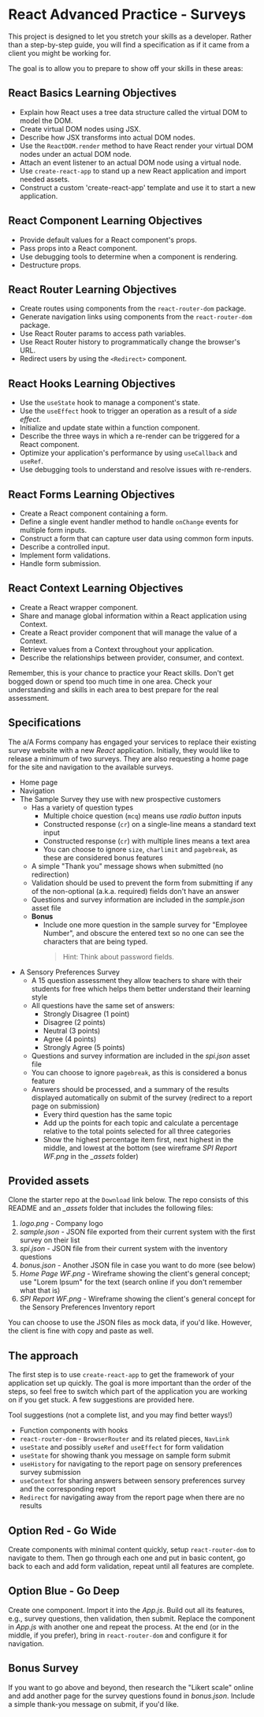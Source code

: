 # React Advanced Practice - Surveys

This project is designed to let you stretch your skills as a developer. Rather
than a step-by-step guide, you will find a specification as if it came from a
client you might be working for.

The goal is to allow you to prepare to show off your skills in these areas:

## React Basics Learning Objectives

* Explain how React uses a tree data structure called the virtual DOM to model
  the DOM.
* Create virtual DOM nodes using JSX.
* Describe how JSX transforms into actual DOM nodes.
* Use the `ReactDOM.render` method to have React render your virtual DOM nodes
  under an actual DOM node.
* Attach an event listener to an actual DOM node using a virtual node.
* Use `create-react-app` to stand up a new React application and import needed
  assets.
* Construct a custom 'create-react-app' template and use it to start a new
  application.

## React Component Learning Objectives

* Provide default values for a React component's props.
* Pass props into a React component.
* Use debugging tools to determine when a component is rendering.
* Destructure props.

## React Router Learning Objectives

* Create routes using components from the `react-router-dom` package.
* Generate navigation links using components from the `react-router-dom`
  package.
* Use React Router params to access path variables.
* Use React Router history to programmatically change the browser's URL.
* Redirect users by using the `<Redirect>` component.

## React Hooks Learning Objectives

* Use the `useState` hook to manage a component's state.
* Use the `useEffect` hook to trigger an operation as a result of a _side
  effect_.
* Initialize and update state within a function component.
* Describe the three ways in which a re-render can be triggered for a React
  component.
* Optimize your application's performance by using `useCallback` and `useRef`.
* Use debugging tools to understand and resolve issues with re-renders.

## React Forms Learning Objectives

* Create a React component containing a form.
* Define a single event handler method to handle `onChange` events for multiple
  form inputs.
* Construct a form that can capture user data using common form inputs.
* Describe a controlled input.
* Implement form validations.
* Handle form submission.

## React Context Learning Objectives

* Create a React wrapper component.
* Share and manage global information within a React application using Context.
* Create a React provider component that will manage the value of a Context.
* Retrieve values from a Context throughout your application.
* Describe the relationships between provider, consumer, and context.

Remember, this is your chance to practice your React skills. Don't get bogged
down or spend too much time in one area. Check your understanding and skills in
each area to best prepare for the real assessment.

## Specifications

The a/A Forms company has engaged your services to replace their existing survey
website with a new *React* application. Initially, they would like to release a
minimum of two surveys. They are also requesting a home page for the site and
navigation to the available surveys.

* Home page
* Navigation
* The Sample Survey they use with new prospective customers
  * Has a variety of question types
    * Multiple choice question (`mcq`) means use *radio button* inputs
    * Constructed response (`cr`) on a single-line means a standard text input
    * Constructed response (`cr`) with multiple lines means a text area
    * You can choose to ignore `size`, `charlimit` and `pagebreak`, as these
      are considered bonus features
  * A simple "Thank you" message shows when submitted (no redirection)
  * Validation should be used to prevent the form from submitting if any of the
    non-optional (a.k.a. required) fields don't have an answer
  * Questions and survey information are included in the _sample.json_ asset
    file
  * **Bonus**
    * Include one more question in the sample survey for "Employee Number", and
      obscure the entered text so no one can see the characters that are being
      typed.
      > Hint: Think about password fields.
* A Sensory Preferences Survey
  * A 15 question assessment they allow teachers to share with their students
    for free which helps them better understand their learning style
  * All questions have the same set of answers:
    * Strongly Disagree (1 point)
    * Disagree (2 points)
    * Neutral (3 points)
    * Agree (4 points)
    * Strongly Agree (5 points)
  * Questions and survey information are included in the _spi.json_ asset file
  * You can choose to ignore `pagebreak`, as this is considered a bonus feature
  * Answers should be processed, and a summary of the results displayed
    automatically on submit of the survey (redirect to a report page on
    submission)
    * Every third question has the same topic
    * Add up the points for each topic and calculate a percentage relative to
      the total points selected for all three categories
    * Show the highest percentage item first, next highest in the middle, and
      lowest at the bottom (see wireframe _SPI Report WF.png_ in the _\_assets_
      folder)

## Provided assets

Clone the starter repo at the `Download` link below. The repo consists of this
README and an _\_assets_ folder that includes the following files:

1) _logo.png_ - Company logo
2) _sample.json_ - JSON file exported from their current system with the first
   survey on their list
3) _spi.json_ - JSON file from their current system with the inventory questions
4) _bonus.json_ - Another JSON file in case you want to do more (see below)
5) _Home Page WF.png_ - Wireframe showing the client's general concept; use
   "Lorem Ipsum" for the text (search online if you don't remember what that is)
6) _SPI Report WF.png_ - Wireframe showing the client's general concept for the
   Sensory Preferences Inventory report

You can choose to use the JSON files as mock data, if you'd like.
However, the client is fine with copy and paste as well.

## The approach

The first step is to use `create-react-app` to get the framework of your
application set up quickly. The goal is more important than the order of the
steps, so feel free to switch which part of the application you are working on
if you get stuck. A few suggestions are provided here.

Tool suggestions (not a complete list, and you may find better ways!)

* Function components with hooks
* `react-router-dom` - `BrowserRouter` and its related pieces, `NavLink`
* `useState` and possibly `useRef` and `useEffect` for form validation
* `useState` for showing thank you message on sample form submit
* `useHistory` for navigating to the report page on sensory preferences survey
  submission
* `useContext` for sharing answers between sensory preferences survey and
  the corresponding report
* `Redirect` for navigating away from the report page when there are no results

## Option Red - Go Wide

Create components with minimal content quickly, setup `react-router-dom` to
navigate to them. Then go through each one and put in basic content, go back
to each and add form validation, repeat until all features are complete.

## Option Blue - Go Deep

Create one component. Import it into the _App.js_. Build out all its features,
e.g., survey questions, then validation, then submit. Replace the component in
_App.js_ with another one and repeat the process. At the end (or in the middle,
if you prefer), bring in `react-router-dom` and configure it for navigation.

## Bonus Survey

If you want to go above and beyond, then research the "Likert scale" online and
add another page for the survey questions found in _bonus.json_. Include a
simple thank-you message on submit, if you'd like.